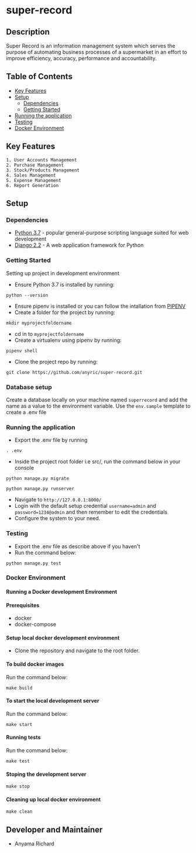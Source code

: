 # super-record
## Description
Super Record is an information management system which serves the purpose of automating business processes of a supermarket in an effort to improve efficiency, accuracy, performance and accountability.

## Table of Contents
- [Key Features](#key-features)
- [Setup](#setup)
    - [Dependencies](#dependencies)
    - [Getting Started](#getting-started)
- [Running the application](#running-the-application)
- [Testing](#testing)
- [Docker Environment](#docker-environment)

## Key Features
    1. User Accounts Management
    2. Purchase Management 
    3. Stock/Products Management
    4. Sales Management
    5. Expense Management
    6. Report Generation 

## Setup
### Dependencies
* [Python 3.7](https://www.python.org/) - popular general-purpose scripting language suited for web development
* [Django 2.2](https://docs.djangoproject.com/en/2.2/) - A web application framework for Python

### Getting Started
Setting up project in development environment
* Ensure Python 3.7 is installed by running:
```
python --version
```
* Ensure pipenv is installed or you can follow the intallation from [PIPENV](https://docs.pipenv.org/)
* Create a folder for the project by running:
```
mkdir myprojectfoldername
```
* cd in to `myprojectfoldername`
* Create a virtualenv using pipenv by running:
```
pipenv shell
```
* Clone the project repo by running:
```
git clone https://github.com/anyric/super-record.git
```

### Database setup
Create a database locally on your machine named `superrecord` and add the name as a value to the environment variable. Use the `env.sample` template to create a .env file

### Running the application
* Export the .env file by running 
```
. .env
```
* Inside the project root folder i.e src/, run the command below in your console
```
python manage.py migrate

python manage.py runserver
```
* Navigate to `http://127.0.0.1:8000/`
* Login with the default setup credential `username=admin` and `password=1234@admin` and then remember to edit the credentials
* Configure the system to your need.

### Testing
* Export the .env file as describe above if you haven't 
* Run the command below:
```
python manage.py test
```

### Docker Environment
#### Running a Docker development Environment
#### Prerequisites
 - docker
 - docker-compose

#### Setup local docker development environment
* Clone the repository and navigate to the root folder.

#### To build docker images
Run the command below:
```
make build
```

#### To start the local development server
Run the command below:
```
make start
```

#### Running tests
Run the command below:
```
make test
```

#### Stoping the development server
```
make stop
```

#### Cleaning up local docker environment
```
make clean
```

## Developer and Maintainer
* Anyama Richard
